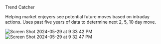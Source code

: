 Trend Catcher

Helping market enjoyers see potential future moves based on intraday actions. Uses past five years of data to determine next 2, 5, 10 day move.


![Screen Shot 2024-05-29 at 9 33 42 PM](https://github.com/andyzheng679/TrendCatcherProject/assets/107375171/5d99187b-1b59-4bd2-a425-7b9804217716)
![Screen Shot 2024-05-29 at 9 32 47 PM](https://github.com/andyzheng679/TrendCatcherProject/assets/107375171/224316c9-dde6-46ec-bc58-f393f9482776)

